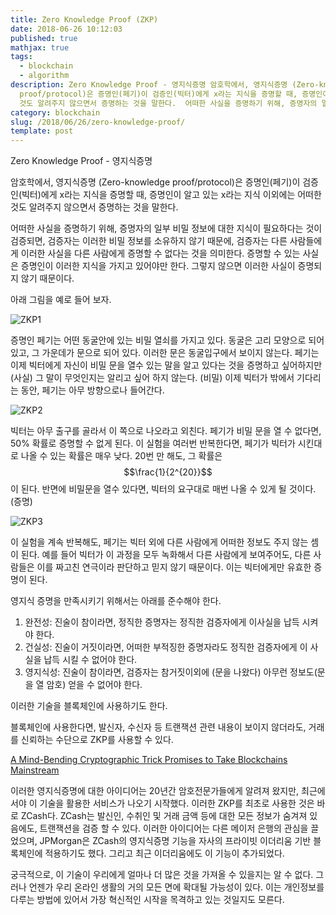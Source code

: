 ```yaml
---
title: Zero Knowledge Proof (ZKP)
date: 2018-06-26 10:12:03
published: true
mathjax: true
tags:
  - blockchain
  - algorithm
description: Zero Knowledge Proof - 영지식증명 암호학에서, 영지식증명 (Zero-knowledge
  proof/protocol)은 증명인(페기)이 검증인(빅터)에게 x라는 지식을 증명할 때, 증명인이 알고 있는 x라는 지식 이외에는 어떠한
  것도 알려주지 않으면서 증명하는 것을 말한다.  어떠한 사실을 증명하기 위해, 증명자의 일부 비밀 정보에 대한 지...
category: blockchain
slug: /2018/06/26/zero-knowledge-proof/
template: post
---
```

Zero Knowledge Proof - 영지식증명

암호학에서, 영지식증명 (Zero-knowledge proof/protocol)은 증명인(페기)이 검증인(빅터)에게 x라는 지식을 증명할 때, 증명인이 알고 있는 x라는 지식 이외에는 어떠한 것도 알려주지 않으면서 증명하는 것을 말한다.

어떠한 사실을 증명하기 위해, 증명자의 일부 비밀 정보에 대한 지식이 필요하다는 것이 검증되면, 검증자는 이러한 비밀 정보를 소유하지 않기 때문에, 검증자는 다른 사람들에게 이러한 사실을 다른 사람에게 증명할 수 없다는 것을 의미한다. 증명할 수 있는 사실은 증명인이 이러한 지식을 가지고 있어야만 한다. 그렇지 않으면 이러한 사실이 증명되지 않기 때문이다.

아래 그림을 예로 들어 보자.


![ZKP1](../images/ZKP1.png)

증명인 페기는 어떤 동굴안에 있는 비밀 열쇠를 가지고 있다. 동굴은 고리 모양으로 되어 있고, 그 가운데가 문으로 되어 있다. 이러한 문은 동굴입구에서 보이지 않는다. 페기는 이제 빅터에게 자신이 비밀 문을 열수 있는 말을 알고 있다는 것을 증명하고 싶어하지만(사실) 그 말이 무엇인지는 알리고 싶어 하지 않는다. (비밀) 이제 빅터가 밖에서 기다리는 동안, 페기는 아무 방향으로나 들어간다.

![ZKP2](../images/ZKP2.png)

빅터는 아무 출구를 골라서 이 쪽으로 나오라고 외친다. 페기가 비밀 문을 열 수 없다면, 50% 확률로 증명할 수 없게 된다. 이 실험을 여러번 반복한다면, 페기가 빅터가 시킨대로 나올 수 있는 확률은 매우 낮다. 20번 만 해도, 그 확률은 $$\frac{1}{2^{20}}$$이 된다. 반면에 비밀문을 열수 있다면, 빅터의 요구대로 매번 나올 수 있게 될 것이다. (증명)

![ZKP3](../images/ZKP3.png)

이 실험을 계속 반복해도, 페기는 빅터 외에 다른 사람에게 어떠한 정보도 주지 않는 셈이 된다. 예를 들어 빅터가 이 과정을 모두 녹화해서 다른 사람에게 보여주어도, 다른 사람들은 이를 짜고친 연극이라 판단하고 믿지 않기 때문이다. 이는 빅터에게만 유효한 증명이 된다.

영지식 증명을 만족시키기 위해서는 아래를 준수해야 한다.

1. 완전성: 진술이 참이라면, 정직한 증명자는 정직한 검증자에게 이사실을 납득 시켜야 한다.
2. 건실성: 진술이 거짓이라면, 어떠한 부적징한 증명자라도 정직한 검증자에게 이 사실을 납득 시킬 수 없어야 한다.
3. 영지식성: 진술이 참이라면, 검증자는 참거짓이외에 (문을 나왔다) 아무런 정보도(문을 열 암호) 얻을 수 없어야 한다.

이러한 기술을 블록체인에 사용하기도 한다.

블록체인에 사용한다면, 발신자, 수신자 등 트랜잭션 관련 내용이 보이지 않더라도, 거래를 신뢰하는 수단으로 ZKP를 사용할 수 있다.


[A Mind-Bending Cryptographic Trick Promises to Take Blockchains Mainstream](https://www.technologyreview.com/s/609448/a-mind-bending-cryptographic-trick-promises-to-take-blockchains-mainstream/)

이러한 영지식증명에 대한 아이디어는 20년간 암호전문가들에게 알려져 왔지만, 최근에서야 이 기술을 활용한 서비스가 나오기 시작했다. 이러한 ZKP를 최초로 사용한 것은 바로 ZCash다. ZCash는 발신인, 수취인 및 거래 금액 등에 대한 모든 정보가 숨겨져 있음에도, 트랜잭션을 검증 할 수 있다. 이러한 아이디어는 다른 메이저 은행의 관심을 끌었으며, JPMorgan은 ZCash의 영지식증명 기능을 자사의 프라이빗 이더리움 기반 블록체인에 적용하기도 했다. 그리고 최근 이더리움에도 이 기능이 추가되었다.

궁극적으로, 이 기술이 우리에게 얼마나 더 많은 것을 가져올 수 있을지는 알 수 없다. 그러나 언젠가 우리 온라인 생활의 거의 모든 면에 확대될 가능성이 있다. 이는 개인정보를 다루는 방법에 있어서 가장 혁신적인 시작을 목격하고 있는 것일지도 모른다.
